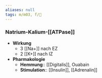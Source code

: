 ```yaml
---
aliases: null
tags: m/m03, f/🧪
---
```

### Natrium-Kalium-[[ATPase]]
- **Wirkung**
	- 3 [[Na+]] nach EZ
	- 2 [[K+]] nach IZ
- **Pharmakologie**
	- **Hemmung**:: [[Digitalis]], Ouabain
	- **Stimulation**:: [[Insulin]], [[Adrenalin]]